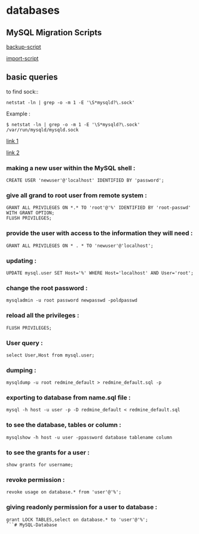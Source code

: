 # databases


## MySQL Migration Scripts

[backup-script](#https://raw.githubusercontent.com/akhilrajmailbox/MySQL-Database/master/scripts/Bakup_MySQL.sh)

[import-script](#https://raw.githubusercontent.com/akhilrajmailbox/MySQL-Database/master/scripts/Import_MySQL.sh)


## basic queries

to find sock::

```
netstat -ln | grep -o -m 1 -E '\S*mysqld?\.sock'
```
Example :

```
$ netstat -ln | grep -o -m 1 -E '\S*mysqld?\.sock'
/var/run/mysqld/mysqld.sock
```


[link 1](https://www.digitalocean.com/community/tutorials/how-to-create-a-new-user-and-grant-permissions-in-mysql)

[link 2](http://www.wikihow.com/Create-a-Database-in-MySQL)


### making a new user within the MySQL shell :

```
CREATE USER 'newuser'@'localhost' IDENTIFIED BY 'password';
```

### give all grand to root user from remote system :

```
GRANT ALL PRIVILEGES ON *.* TO 'root'@'%' IDENTIFIED BY 'root-passwd' WITH GRANT OPTION;
FLUSH PRIVILEGES;
```

### provide the user with access to the information they will need :

```
GRANT ALL PRIVILEGES ON * . * TO 'newuser'@'localhost';
```

### updating :

```
UPDATE mysql.user SET Host='%' WHERE Host='localhost' AND User='root';
```

### change the root password :

```
mysqladmin -u root password newpasswd -poldpasswd
```

### reload all the privileges :

```
FLUSH PRIVILEGES;
```

### User query :

```
select User,Host from mysql.user;
```

### dumping :

```
mysqldump -u root redmine_default > redmine_default.sql -p
```

### exporting to database from name.sql file :

```
mysql -h host -u user -p -D redmine_default < redmine_default.sql
```

### to see the  database, tables or column :

```
mysqlshow -h host -u user -ppassword database tablename column
```

### to see the grants for a user :

```
show grants for username;
```

### revoke permission :

```
revoke usage on database.* from 'user'@'%';
```

### giving readonly permission for a user to database :

```
grant LOCK TABLES,select on database.* to 'user'@'%';
```# MySQL-Database
